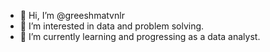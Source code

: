 - 👋 Hi, I’m @greeshmatvnlr
- 👀 I’m interested in data and problem solving.
- 🌱 I’m currently learning and progressing as a data analyst. 


<!---
greeshmatvnlr/greeshmatvnlr is a ✨ special ✨ repository because its `README.md` (this file) appears on your GitHub profile.
You can click the Preview link to take a look at your changes.
--->
